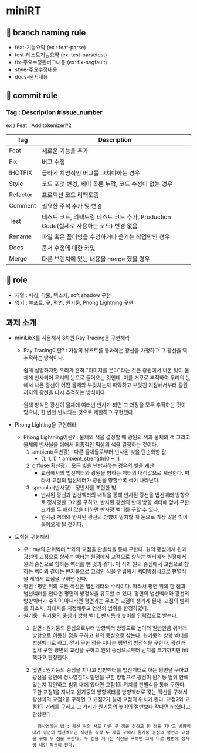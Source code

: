 # miniRT

## 🌟 branch naming rule

- feat-기능요약 (ex : feat-parse)
- test-테스트기능요약 (ex: test-parsetest)
- fix-주요수정된버그내용 (ex: fix-segfault)
- style-주요수정내용
- docs-문서내용

## 🌟 commit rule

### Tag : Description #issue_number
ex ) Feat : Add tokenizer#2

|Tag | Description|
|-|-|
|Feat | 새로운 기능을 추가|
|Fix |	버그 수정|
|!HOTFIX |	급하게 치명적인 버그를 고쳐야하는 경우|
|Style |	코드 포맷 변경, 세미 콜론 누락, 코드 수정이 없는 경우|
|Refactor | 프로덕션 코드 리팩토링|
|Comment |	필요한 주석 추가 및 변경|
|Test	| 테스트 코드, 리펙토링 테스트 코드 추가, Production Code(실제로 사용하는 코드) 변경 없음|
|Rename |	파일 혹은 폴더명을 수정하거나 옮기는 작업만인 경우|
|Docs | 문서 수정에 대한 커밋|
|Merge | 다른 브랜치에 있는 내용을 merge 했을 경우 |

## 🌟 role

 - 재열 : 파싱, 각뿔, 텍스처, soft shadow 구현
 - 영기 : 뷰포트, 구, 평면, 원기둥, Phong Lightning 구현

 ## 과제 소개
 - miniLibX를 사용해서 3차원 Ray Tracing을 구현해라
	- Ray Tracing이란?
		: 가상의 뷰포트를 통과하는 광선을 가정하고 그 광선을 역추적하는 방식이다.
		
		쉽게 설명하자면 우리가 흔히 "이미지를 본다"라는 것은 광원에서 나온 빛이 물체에 반사되어 우리의 눈으로 들어오는 것인데,
		이를 거꾸로 추적하여 우리의 눈에서 나온 광선이 어떤 물체와 부딪치는지 파악하고 부딪친 지점에서부터 광원까지의 광선을 다시
		추적하는 방식이다.

		원래 방식은 광선이 물체에 여러번 반사가 되면 그 과정을 모두 추적하는 것이 맞으나, 한 번만 반사되는 것으로 제한하고 구현했다.

- Phong Lighting을 구현해라.
	- Phong Lightning이란?
		: 물체의 색을 결정할 때 광원의 색과 물체의 색 그리고 물체의 반사율을 더해서 최종적인 픽셀의 색을 결정하는 것이다.
		1. ambient(주변광) : 다른 물체들로부터 반사된 빛을 단순화한 값
			- (1, 1, 1) * ambient_strength[0 ~ 1]
		2. diffuse(확산광) : 모든 빛을 난반사하는 경우의 빛을 계산
			- 교점에서의 법선벡터와 광원을 향하는 벡터의 내적값으로 계산한다. 따라서 교점의 법선벡터가 광원을 향할수록 색이 나타난다.
		3. specular(반사광) : 정반사를 표현한 빛
			- 반사된 광선과 법선벡터의 내적을 통해 반사된 광선을 법선벡터 방향으로 정사영한 크기를 구하고, 반사된 광선의 반대 방향 벡터에 앞서 구한 크기를 두 배한 값을 더하면 반사광 벡터를 구할 수 있다.
			- 반사광 벡터와 반사된 광선의 방향이 일치할 때 눈으로 가장 많은 빛이 들어오게 될 것이다.

- 도형을 구현해라
	- 구 : ray의 단위벡터 *t와의 교점을 판별식을 통해 구한다.
		   원의 중심에서 윈과 광선의 교점으로 향하는 벡터는 원점에서 교점으로 향하는 벡터에서 원점에서 원의 중심으로 향하는 벡터를 뺀 것과 같다. 이 식과 원의 중심에서 교점으로 향하는 벡터의 길이는 반지름으로 고정인 식을 연립해서 벡터방정식으로 판별식을 세워서 교점을 구하면 된다.
	- 평면 : 평면 위의 모든 직선은 법선벡터와 수직이다. 따라서 평면 위의 한 점과 법선벡터를 안다면 평면의 방정식을 유도할 수 있다.
			평면의 법선벡터와 광선의 방향벡터가 수직이 아니라면 평면과는 무조건 교점이 생기게 된다. 교점의 범위를 최소치, 최대치를 지정해두고 연산의 범위를 한정하였다.
	- 원기둥 : 원기둥의 중심과 방향 벡터, 반지름과 높이를 입력값으로 받는다.
		1. 밑면 : 원기둥의 중심으로부터 방향벡터 방향으로 높이의 절반만큼 위아래 방향으로 이동한 점을 구하고 원의 중심으로 삼는다.
				 원기둥의 방향 벡터를 법선벡터로 하고, 앞서 구한 점을 지나는 평면의 방정식을 구한다.
				 광선과 앞서 구한 평면의 교점을 구하고 원의 중심으로부터 반지름 크기까지만 hit했다고 판정한다.
		2. 옆면 : 원기둥의 중심을 지나고 방향벡터를 법선벡터로 하는 평면을 구하고 광선을 평면에 정사영한다.
				 밑면을 구한 방법으로 광선이 원기둥 범위 안에 있는지 확인하고 범위 내에 있다면 교점1의 위치를 판별식을 통해 구한다.
				 구한 교점1을 지나고 원기둥의 방향벡터를 방향벡터로 갖는 직선을 구해서 광선과의 교점2을 구하면 그 교점2가 실제 교점의 위치가 된다. 교점2와 교점1의 거리를 구하고 그 거리가 원기둥의 높이의 절반보다 작다면 hit했다고 판정한다.
				 
				 정사영하는 법 : 광선 위의 서로 다른 두 점을 정하고 한 점을 지나고 방향벡터가 평면의 법선벡터인 직선을 각각 두 개를 구해서 원기둥 중심의 평면과 교점을 구해 두 점을 구한다. 두 점을 지나는 직선을 구하면 그게 바로 평면에 정사영 내린 직선이 된다.


